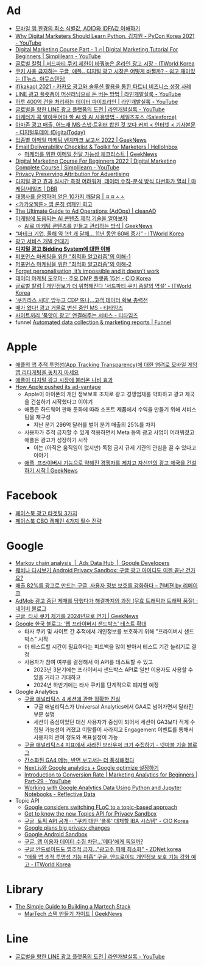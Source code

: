 # Ad

* [모바일 앱 환경의 최소 식별값, ADID와 IDFA값 이해하기](https://www.blog.adbrix.io/post/adid-idfa)
* [Why Digital Marketers Should Learn Python. 김지원 - PyCon Korea 2021 - YouTube](https://www.youtube.com/watch?v=Z5W-e5Ak3VU)
* [Digital Marketing Course Part - 1 🔥| Digital Marketing Tutorial For Beginners | Simplilearn - YouTube](https://www.youtube.com/watch?v=nU-IIXBWlS4)
* [글로벌 칼럼 | 서드파티 쿠키 제한이 바꿔놓은 온라인 광고 시장 - ITWorld Korea](https://www.itworld.co.kr/news/213959)
* [쿠키 사용 금지하는 구글, 애플.. 디지털 광고 시장은 어떻게 바뀔까? - 쉽고 재미있는 IT뉴스, 아웃스탠딩!](https://outstanding.kr/cookiesad20220621)
* [if(kakao) 2021 - 카카오 광고와 솔루션 활용을 통한 파트너 비즈니스 성장 사례](https://if.kakao.com/session/7)
* [LINE 광고 플랫폼이 머신러닝으로 돈 버는 방법 | 라인개발실록 - YouTube](https://www.youtube.com/watch?v=2JPWIbvFTHQ)
* [하루 400억 건을 처리하는 데이터 파이프라인 | 라인개발실록 - YouTube](https://www.youtube.com/watch?v=rCbzilpjsdY)
* [글로벌을 향한 LINE 광고 플랫폼의 도전 | 라인개발실록 - YouTube](https://www.youtube.com/watch?v=Xe1dbcFjYvA)
* [마케터가 꼭 알아두어야 할 AI 와 AI 사용방법 - 세일즈포스 (Salesforce)](https://www.salesforce.com/kr/hub/marketing/ai-for-marketers/)
* [아마존 광고 매출, 어느새 MS·스냅·트위터 합친 것 보다 커져 < 인터넷 < 기사본문 - 디지털투데이 (DigitalToday)](http://www.digitaltoday.co.kr/news/articleView.html?idxno=433482)
* [업종별 이메일 마케팅 벤치마크 보고서 2022 | GeekNews](https://news.hada.io/topic?id=5918)
* [Email Deliverability Checklist & Toolkit for Marketers | HelloInbox](https://www.helloinbox.email/)
  * [마케터를 위한 이메일 전달 가능성 체크리스트 | GeekNews](https://news.hada.io/topic?id=6598)
* [Digital Marketing Course For Beginners 2022 | Digital Marketing Complete Course | Simplilearn - YouTube](https://www.youtube.com/watch?v=3mHmEDyLtUw)
* [Privacy Preserving Attribution for Advertising](https://blog.mozilla.org/en/mozilla/privacy-preserving-attribution-for-advertising/)
* [디지털 광고 효과 실시간 측정 어려워져, 데이터 수집-분석 방식 다변화가 열쇠 | 마케팅/세일즈 | DBR](https://dbr.donga.com/article/view/1202/article_no/10219/ac/a_view)
* [대행사를 운영하며 얻은 10가지 깨달음 | ㅍㅍㅅㅅ](https://ppss.kr/archives/252442)
* [<카카오웹툰> 앱 론칭 캠페인 회고](https://brunch.co.kr/@bat/84)
* [The Ultimate Guide to Ad Operations (AdOps) | cleanAD](https://www.clean.io/adops)
* [마케팅에 도움되는 AI 콘텐츠 제작 기술을 알아보자](https://blog.naver.com/saltluxmarketing/222714564298)
  * [AI로 마케팅 콘텐츠를 만들고 관리하는 방식 | GeekNews](https://news.hada.io/topic?id=6462)
* [“마테크 기업, 올해 약 1만 개 달해… 11년 동안 60배 증가” - ITWorld Korea](https://www.itworld.co.kr/news/236004)
* [광고 서비스 개발 연대기](http://labs.brandi.co.kr//2022/05/18/kimjs.html)
* [**디지털 광고 Bidding System에 대한 이해**](https://www.openads.co.kr/content/contentDetail?contsId=8311)
* [퍼포먼스 마케팅을 위한 "최적화 알고리즘"의 이해-1](https://brunch.co.kr/@edte1020/74)
* [퍼포먼스 마케팅을 위한 "최적화 알고리즘"의 이해-2](https://brunch.co.kr/@edte1020/86)
* [Forget personalisation, it’s impossible and it doesn’t work](https://www.marketingweek.com/peter-weinberg-jon-lombardo-personalisation-impersonalisation/)
* [데이터 마케팅 도우미··· 주요 DMP 플랫폼 15선 - CIO Korea](https://www.ciokorea.com/news/239799)
* [글로벌 칼럼 | 개인정보가 더 위험해진다 '서드파티 쿠키 종말의 역설' - ITWorld Korea](https://www.itworld.co.kr/news/243109)
* ['쿠키리스 시대' 앞두고 CDP 뜨나...고객 데이터 확보 총력전](https://www.bloter.net/newsView/blt202207120015)
* [때가 왔다! 광고 거물로 변신 중인 MS - 티타임즈](https://ttimes.co.kr/article/2022072217577715870)
* [사이트끼리 '품앗이 광고' 연결해주는 서비스 - 티타임즈](https://www.ttimes.co.kr/article/2022081917567762203)
* funnel [Automated data collection & marketing reports | Funnel](https://funnel.io/)

# Apple
* [애플의 앱 추적 투명성(App Tracking Transparency)에 대한 염려로 모바일 게임 앱 리타게팅을 놓치지 마세요](https://blog.naver.com/remerge_korea/222668609921)
* [애플이 디지털 광고 시장에 불러온 나비 효과](https://blog.toss.im/article/global-business-lounge-13)
* [How Apple pushed its ad-vantage](https://www.axios.com/2022/08/21/apple-advertising-privacy-tracking-iphone)
  * Apple이 아이폰의 개인 정보보호 조치로 광고 경쟁업체를 약화하고 광고 제국을 건설하기 시작했다고 이야기
  * 애플은 하드웨어 판매 둔화에 따라 소프트 제품에서 수익을 만들기 위해 서비스 팀을 재구성
    * 지난 분기 296억 달러를 벌어 분기 매출의 25%를 차지
  * 사용자가 추적 금지할 수 있게 적용하면서 Meta 등의 광고 사업이 어려워졌고 애플은 광고가 성장하기 시작
    * 이는 (아직은 움직임이 없지만) 독점 금지 규제 기관의 관심을 끌 수 있다고 이야기
  * [애플, 프라이버시 기능으로 약해진 경쟁자를 제치고 자신만의 광고 제국을 건설하기 시작 | GeekNews](https://news.hada.io/topic?id=7233)

# Facebook
* [페이스북 광고 타겟팅 3가지](https://brunch.co.kr/@glinkmedia/51)
* [페이스북 CBO 캠페인 4가지 필수 전략](https://www.digiocean.co.kr/p/blog/?p=dgq-facebook-cbo-4-strategy)

# Google
* [Markov chain analysis  |  Ads Data Hub  |  Google Developers](https://developers.google.com/ads-data-hub/guides/markov)
* [웨비나 다시보기 Android Privacy Sandbox: 구글 광고 아이디도 이젠 끝난 건가요?](https://www2.branch.io/WBN-2022-Q10221-APAC_Korea-Android_Privacy_Sandbox_LP-Thank-You-OnDemand.html)
* [매출 82%를 광고로 만드는 구글, 사용자 정보 보호를 강화하다 – 컨버젼 by 리메이크](https://convrsion.co/2022/03/06/%eb%a7%a4%ec%b6%9c-82%eb%a5%bc-%ea%b4%91%ea%b3%a0%eb%a1%9c-%eb%a7%8c%eb%93%9c%eb%8a%94-%ea%b5%ac%ea%b8%80-%ec%82%ac%ec%9a%a9%ec%9e%90-%ec%a0%95%eb%b3%b4-%eb%b3%b4%ed%98%b8%eb%a5%bc-%ea%b0%95%ed%99%94/)
* [AdMob 광고 중단 제재를 당했다가 해결까지의 과정 (무효 트래픽과 트래픽 품질) : 네이버 블로그](https://m.blog.naver.com/sorang226/222732936139)
* [구글, 타사 쿠키 제거를 2024년으로 연기 | GeekNews](https://news.hada.io/topic?id=7116)
* [Google 한국 블로그: ‘웹 프라이버시 샌드박스’ 테스트 확대](https://korea.googleblog.com/2022/08/privacy-sandbox-web-testing-updates.html)
  * 타사 쿠키 및 사이트 간 추적에서 개인정보를 보호하기 위해 "프라이버시 샌드박스" 시작
  * 더 테스트할 시간이 필요하다는 피드백을 많이 받아서 테스트 기간 늘리기로 결정
  * 사용자가 참여 여부를 결정해서 이 API를 테스트할 수 있고
    * 2023년 3분기에는 프라이버시 샌드박스 API로 일반 이용자도 사용할 수 있을 거라고 기대하고
    * 2024년 하반기에는 타사 쿠키를 단계적으로 폐지할 예정
* Google Analytics
  * [구글 애널리틱스 4 세션에 관한 정확한 진실](https://brunch.co.kr/@kayros/143)
    * 구글 애널리틱스가 Universal Analytics에서 GA4로 넘어가면서 달라진 부분 설명
    * 세션이 중심이었던 대신 사용자가 중심이 되어서 세션이 GA3보다 적게 수집될 가능성이 커졌고 이탈률이 사라지고 Engagement 이벤트를 통해서 사용자의 관여 정도와 목표설정이 가능
  * [구글 애널리틱스4 지표에서 사라진 브라우저 크기 수집하기 - 넷마블 기술 블로그](https://netmarble.engineering/collecting-viewport-at-ga4-with-gtm/)
  * [간소화된 GA4 메뉴, 반면 보고서는 더 풍성해졌다](https://brunch.co.kr/@kayros/173)
  * [Next.js와 Google analytics + Google optimize 설정하기](https://tech.youha.info/27e8f606-69a5-487b-ae92-c743106b187f)
  * [Introduction to Conversion Rate | Marketing Analytics for Beginners | Part-29 - YouTube](https://www.youtube.com/watch?v=rxJCADJFHKg)
  * [Working with Google Analytics Data Using Python and Jupyter Notebooks - Reflective Data](https://reflectivedata.com/working-with-google-analytics-data-using-python-and-jupyter-notebooks)
* Topic API
  * [Google considers switching FLoC to a topic-based approach](https://digiday.com/marketing/google-switch-floc-cookie-replacement-fingerprinting-potential/)
  * [Get to know the new Topics API for Privacy Sandbox](https://blog.google/products/chrome/get-know-new-topics-api-privacy-sandbox/)
  * [구글, 토픽 API 공개··· "쿠키 대안 '플록' 대체할 IBA 시스템" - CIO Korea](https://www.ciokorea.com/news/223489)
  * [Google plans big privacy changes](https://www.linkedin.com/news/story/google-plans-big-privacy-changes-4681209/)
  * [Google Android Sandbox](https://brunch.co.kr/@hae-ra/73)
  * [구글, 앱 이용자 데이터 수집 차단...'메타'에게 독일까?](https://www.bloter.net/newsView/blt202202170095)
  * [구글 안드로이드도 앱추적 금지…"광고주 피해 최소화" - ZDNet korea](https://zdnet.co.kr/view/?no=20220217102400)
  * ["애플 앱 추적 투명성 기능 미흡" 구글, 안드로이드 개인정보 보호 기능 강화 예고 - ITWorld Korea](https://www.itworld.co.kr/news/225829)

# Library
* [The Simple Guide to Building a Martech Stack](https://ahrefs.com/blog/martech-stack/)
  * [MarTech 스택 만들기 가이드 | GeekNews](https://news.hada.io/topic?id=6096)

# Line
* [글로벌을 향한 LINE 광고 플랫폼의 도전 | 라인개발실록 - YouTube](https://www.youtube.com/watch?v=Xe1dbcFjYvA)
